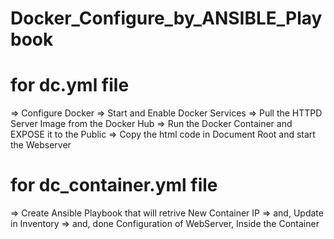 # Docker_Configure_by_ANSIBLE_Playbook

# for dc.yml file
=> Configure Docker
=> Start and Enable Docker Services
=> Pull the HTTPD Server Image from the Docker Hub
=> Run the Docker Container and EXPOSE it to the Public
=> Copy the html code in Document Root and start the Webserver

# for dc_container.yml file
=> Create Ansible Playbook that will retrive New Container IP
=> and, Update in Inventory
=> and, done Configuration of WebServer, Inside the Container 
